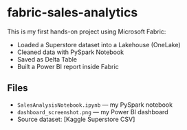 # fabric-sales-analytics

This is my first hands-on project using Microsoft Fabric:
- Loaded a Superstore dataset into a Lakehouse (OneLake)
- Cleaned data with PySpark Notebook
- Saved as Delta Table
- Built a Power BI report inside Fabric

## Files
- `SalesAnalysisNotebook.ipynb` — my PySpark notebook
- `dashboard_screenshot.png` — my Power BI dashboard
- Source dataset: [Kaggle Superstore CSV]
